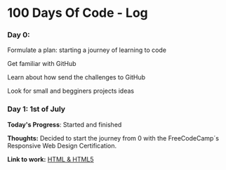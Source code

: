 # 100 Days Of Code - Log

### Day 0: 
Formulate a plan: starting a journey of learning to code

Get familiar with GitHub

Learn about how send the challenges to GitHub 

Look for small and begginers projects ideas


### Day 1: 1st of July

**Today's Progress**: Started and finished 

**Thoughts:** Decided to start the journey from 0 with the FreeCodeCamp´s Responsive Web Design Certification.

**Link to work:** [HTML & HTML5](https://github.com/sarahdialmeida/html-html5/blob/master/HTML-HTML5.html)



